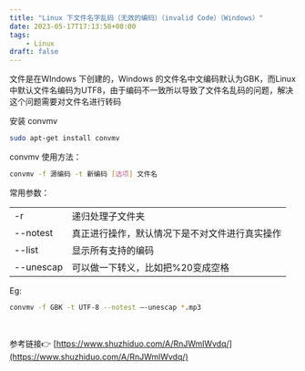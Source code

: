```yaml
---
title: "Linux 下文件名字乱码（无效的编码）（invalid Code）（Windows）"
date: 2023-05-17T17:13:58+08:00
tags:
    - Linux
draft: false
---
```


文件是在WIndows 下创建的，Windows 的文件名中文编码默认为GBK，而Linux中默认文件名编码为UTF8，由于编码不一致所以导致了文件名乱码的问题，解决这个问题需要对文件名进行转码

安装 convmv

```bash
sudo apt-get install convmv
```

convmv 使用方法：

```bash
convmv -f 源编码 -t 新编码 [选项] 文件名
```

常用参数：

|   |   |
|---|---|
|-r|递归处理子文件夹|
|--notest|真正进行操作，默认情况下是不对文件进行真实操作|
|--list|显示所有支持的编码|
|--unescap|可以做一下转义，比如把%20变成空格|

Eg:

```bash
convmv -f GBK -t UTF-8 --notest –-unescap *.mp3
```

</br>

参考链接👉 [https://www.shuzhiduo.com/A/RnJWmlWvdq/](https://www.shuzhiduo.com/A/RnJWmlWvdq/)
